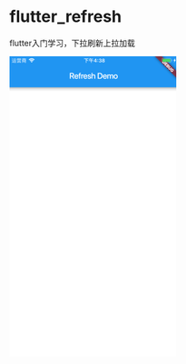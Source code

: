 # flutter_refresh
flutter入门学习，下拉刷新上拉加载

![gif](https://github.com/HuiYouHua/flutter_refresh/blob/master/hh_flutter_refresh/refresh.gif)




